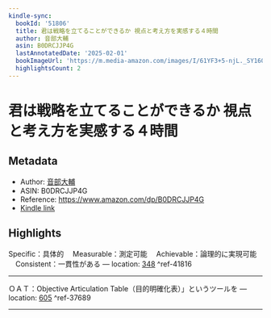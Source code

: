 ```yaml
---
kindle-sync:
  bookId: '51806'
  title: 君は戦略を立てることができるか 視点と考え方を実感する４時間
  author: 音部大輔
  asin: B0DRCJJP4G
  lastAnnotatedDate: '2025-02-01'
  bookImageUrl: 'https://m.media-amazon.com/images/I/61YF3+5-njL._SY160.jpg'
  highlightsCount: 2
---
```

# 君は戦略を立てることができるか 視点と考え方を実感する４時間
## Metadata
* Author: [音部大輔](https://www.amazon.comundefined)
* ASIN: B0DRCJJP4G
* Reference: https://www.amazon.com/dp/B0DRCJJP4G
* [Kindle link](kindle://book?action=open&asin=B0DRCJJP4G)

## Highlights
Specific：具体的 　Measurable：測定可能 　Achievable：論理的に実現可能 　Consistent：一貫性がある — location: [348](kindle://book?action=open&asin=B0DRCJJP4G&location=348) ^ref-41816

---
ＯＡＴ：Objective Articulation Table（目的明確化表）」というツールを — location: [605](kindle://book?action=open&asin=B0DRCJJP4G&location=605) ^ref-37689

---

